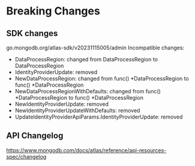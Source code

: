 # Breaking Changes

## SDK changes

go.mongodb.org/atlas-sdk/v20231115005/admin
Incompatible changes:

- DataProcessRegion: changed from DataProcessRegion to DataProcessRegion
- IdentityProviderUpdate: removed
- NewDataProcessRegion: changed from func() *DataProcessRegion to func() *DataProcessRegion
- NewDataProcessRegionWithDefaults: changed from func() *DataProcessRegion to func() *DataProcessRegion
- NewIdentityProviderUpdate: removed
- NewIdentityProviderUpdateWithDefaults: removed
- UpdateIdentityProviderApiParams.IdentityProviderUpdate: removed

## API Changelog

https://www.mongodb.com/docs/atlas/reference/api-resources-spec/changelog
